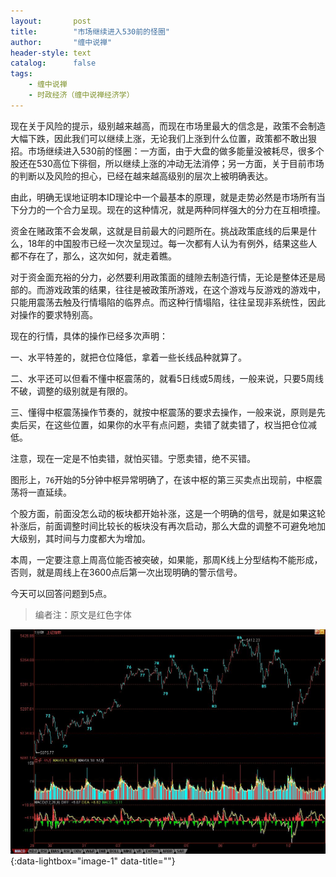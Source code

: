 ```yaml
---
layout:       post
title:        "市场继续进入530前的怪圈"
author:       "缠中说禅"
header-style: text
catalog:      false
tags:
    - 缠中说禅
    - 时政经济（缠中说禅经济学）
---
```


现在关于风险的提示，级别越来越高，而现在市场里最大的信念是，政策不会制造大幅下跌，因此我们可以继续上涨，无论我们上涨到什么位置，政策都不敢出狠招。市场继续进入530前的怪圈：一方面，由于大盘的做多能量没被耗尽，很多个股还在530高位下徘徊，所以继续上涨的冲动无法消停；另一方面，关于目前市场的判断以及风险的担心，已经在越来越高级别的层次上被明确表达。



由此，明确无误地证明本ID理论中一个最基本的原理，就是走势必然是市场所有当下分力的一个合力呈现。现在的这种情况，就是两种同样强大的分力在互相喷撞。



资金在赌政策不会发飙，这就是目前最大的问题所在。挑战政策底线的后果是什么，18年的中国股市已经一次次呈现过。每一次都有人认为有例外，结果这些人都不存在了，那么，这次如何，就走着瞧。



对于资金面充裕的分力，必然要利用政策面的缝隙去制造行情，无论是整体还是局部的。而游戏政策的结果，往往是被政策所游戏，在这个游戏与反游戏的游戏中，只能用震荡去触及行情塌陷的临界点。而这种行情塌陷，往往呈现非系统性，因此对操作的要求特别高。



现在的行情，具体的操作已经多次声明：



一、水平特差的，就把仓位降低，拿着一些长线品种就算了。



二、水平还可以但看不懂中枢震荡的，就看5日线或5周线，一般来说，只要5周线不破，调整的级别就是有限的。



三、懂得中枢震荡操作节奏的，就按中枢震荡的要求去操作，一般来说，原则是先卖后买，在这些位置，如果你的水平有点问题，卖错了就卖错了，权当把仓位减低。



注意，现在一定是不怕卖错，就怕买错。宁愿卖错，绝不买错。



图形上，`76`开始的5分钟中枢异常明确了，在该中枢的第三买卖点出现前，中枢震荡将一直延续。



个股方面，前面没怎么动的板块都开始补涨，这是一个明确的信号，就是如果这轮补涨后，前面调整时间比较长的板块没有再次启动，那么大盘的调整不可避免地加大级别，其时间与力度都大为增加。



本周，一定要注意上周高位能否被突破，如果能，那周K线上分型结构不能形成，否则，就是周线上在3600点后第一次出现明确的警示信号。



今天可以回答问题到5点。



> 编者注：原文是红色字体



[![](/img/czsc/20070910-0681.jpg)](/img/czsc/20070910-0681.jpg){:data-lightbox="image-1" data-title=""}
